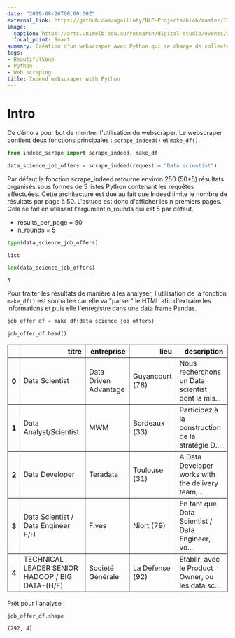 ```yaml
---
date: "2019-08-26T00:00:00Z"
external_link: https://github.com/agailloty/NLP-Projects/blob/master/1%20-%20Clean%20a%20text.ipynb
image:
  caption: https://arts.unimelb.edu.au/research/digital-studio/events/archive-events/textual-analysis-with-nltk
  focal_point: Smart
summary: Création d'un webscraper avec Python qui se charge de collecter les résultats d'offre d'emplois proposés sur Indeed au travers de une ou plusieurs requêtes puis de les préparer pour une analyse de données.
tags: 
- BeautifulSoup
- Python
- Web scraping
title: Indeed webscraper with Python
---
```

# Intro
Ce démo a pour but de montrer l'utilisation du webscraper. Le webscraper contient deux fonctions principales : `scrape_indeed()` et `make_df()`.


```python
from indeed_scrape import scrape_indeed, make_df
```


```python
data_science_job_offers = scrape_indeed(request = "Data scientist")
```

Par défaut la fonction scrape_indeed retourne environ 250 (50*5) résultats organisés sous formes de 5 listes Python contenant les requêtes effectuées.
Cette architecture est due au fait que Indeed limite le nombre de résultats par page à 50. L'astuce est donc d'afficher les n premiers pages.
Cela se fait en utilisant l'argument n_rounds qui est 5 par défaut.
- results_per_page = 50
- n_rounds = 5



```python
type(data_science_job_offers)
```




    list




```python
len(data_science_job_offers)
```




    5



Pour traiter les résultats de manière à les analyser, l'utilisation de la fonction `make_df()` est souhaitée car elle va "parser" le HTML afin d'extraire les informations et puis elle l'enregistre dans une data frame Pandas.


```python
job_offer_df = make_df(data_science_job_offers)
```


```python
job_offer_df.head()
```




<div>
<style scoped>
    .dataframe tbody tr th:only-of-type {
        vertical-align: middle;
    }

    .dataframe tbody tr th {
        vertical-align: top;
    }

    .dataframe thead th {
        text-align: right;
    }
</style>
<table border="1" class="dataframe">
  <thead>
    <tr style="text-align: right;">
      <th></th>
      <th>titre</th>
      <th>entreprise</th>
      <th>lieu</th>
      <th>description</th>
    </tr>
  </thead>
  <tbody>
    <tr>
      <th>0</th>
      <td>Data Scientist</td>
      <td>Data Driven Advantage</td>
      <td>Guyancourt (78)</td>
      <td>Nous recherchons un Data scientist dont la mis...</td>
    </tr>
    <tr>
      <th>1</th>
      <td>Data Analyst/Scientist</td>
      <td>MWM</td>
      <td>Bordeaux (33)</td>
      <td>Participez à la construction de la stratégie D...</td>
    </tr>
    <tr>
      <th>2</th>
      <td>Data Developer</td>
      <td>Teradata</td>
      <td>Toulouse (31)</td>
      <td>A Data Developer works with the delivery team,...</td>
    </tr>
    <tr>
      <th>3</th>
      <td>Data Scientist / Data Engineer F/H</td>
      <td>Fives</td>
      <td>Niort (79)</td>
      <td>En tant que Data Scientist / Data Engineer, vo...</td>
    </tr>
    <tr>
      <th>4</th>
      <td>TECHNICAL LEADER SENIOR HADOOP / BIG DATA-(H/F)</td>
      <td>Société Générale</td>
      <td>La Défense (92)</td>
      <td>Etablir, avec le Product Owner, ou les data sc...</td>
    </tr>
  </tbody>
</table>
</div>



Prêt pour l'analyse !


```python
job_offer_df.shape
```




    (292, 4)

